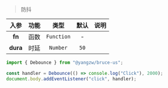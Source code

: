 > 防抖

入参|功能|类型|默认|说明
:-:|:-:|:-:|:-:|-
**fn**|函数|`Function`|-
**dura**|时延|`Number`|`50`

```js
import { Debounce } from "@yangzw/bruce-us";

const handler = Debounce(() => console.log("Click"), 2000);
document.body.addEventListener("click", handler);
```